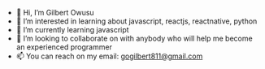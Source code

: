 - 👋 Hi, I’m Gilbert Owusu
- 👀 I’m interested in learning about javascript, reactjs, reactnative, python
- 🌱 I’m currently learning javascript
- 💞️ I’m looking to collaborate on with anybody who will help me become an experienced programmer
- 📫 You can reach on my email: gogilbert811@gmail.com

<!---
OwusuFriend/OwusuFriend is a ✨ special ✨ repository because its `README.md` (this file) appears on your GitHub profile.
You can click the Preview link to take a look at your changes.
--->
